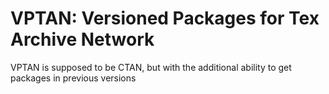 # VPTAN: Versioned Packages for Tex Archive Network
VPTAN is supposed to be CTAN, but with the additional ability to get packages in previous versions
